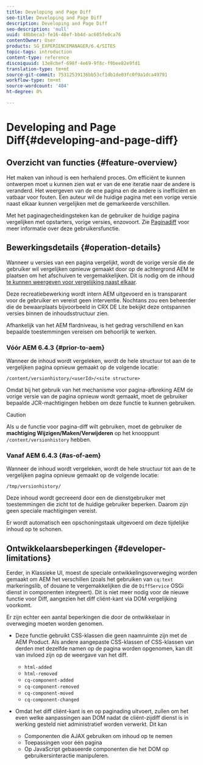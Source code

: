 ```yaml
---
title: Developing and Page Diff
seo-title: Developing and Page Diff
description: Developing and Page Diff
seo-description: 'null'
uuid: 48bbeca3-fe16-48ef-bb4d-ac605fe0ca76
contentOwner: User
products: SG_EXPERIENCEMANAGER/6.4/SITES
topic-tags: introduction
content-type: reference
discoiquuid: 13e8cbef-698f-4e69-9f8c-f9bee82e9fd1
translation-type: tm+mt
source-git-commit: 75312539136bb53cf1db1de03fc0f9a1dca49791
workflow-type: tm+mt
source-wordcount: '484'
ht-degree: 0%

---
```



# Developing and Page Diff{#developing-and-page-diff}

## Overzicht van functies {#feature-overview}

Het maken van inhoud is een herhalend proces. Om efficiënt te kunnen ontwerpen moet u kunnen zien wat er van de ene iteratie naar de andere is veranderd. Het weergeven van de ene pagina en de andere is inefficiënt en vatbaar voor fouten. Een auteur wil de huidige pagina met een vorige versie naast elkaar kunnen vergelijken met de gemarkeerde verschillen.

Met het paginagecheidingsteken kan de gebruiker de huidige pagina vergelijken met opstarters, vorige versies, enzovoort. Zie [Paginadiff](/help/sites-authoring/page-diff.md) voor meer informatie over deze gebruikersfunctie.

## Bewerkingsdetails {#operation-details}

Wanneer u versies van een pagina vergelijkt, wordt de vorige versie die de gebruiker wil vergelijken opnieuw gemaakt door op de achtergrond AEM te plaatsen om het afschuiven te vergemakkelijken. Dit is nodig om de inhoud [te kunnen weergeven voor vergelijking naast elkaar](/help/sites-authoring/page-diff.md#presentation-of-differences).

Deze recreatiebewerking wordt intern AEM uitgevoerd en is transparant voor de gebruiker en vereist geen interventie. Nochtans zou een beheerder die de bewaarplaats bijvoorbeeld in CRX DE Lite bekijkt deze ontspannen versies binnen de inhoudsstructuur zien.

Afhankelijk van het AEM flardniveau, is het gedrag verschillend en kan bepaalde toestemmingen vereisen om behoorlijk te werken.

### Vóór AEM 6.4.3 {#prior-to-aem}

Wanneer de inhoud wordt vergeleken, wordt de hele structuur tot aan de te vergelijken pagina opnieuw gemaakt op de volgende locatie:

`/content/versionhistory/<userId>/<site structure>`

Omdat bij het gebruik van het mechanisme voor pagina-afbreking AEM de vorige versie van de pagina opnieuw wordt gemaakt, moet de gebruiker bepaalde JCR-machtigingen hebben om deze functie te kunnen gebruiken.

>[!CAUTION]
>
>Als u de functie voor pagina-diff wilt gebruiken, moet de gebruiker de **machtiging Wijzigen/Maken/Verwijderen** op het knooppunt `/content/versionhistory` hebben.

### Vanaf AEM 6.4.3 {#as-of-aem}

Wanneer de inhoud wordt vergeleken, wordt de hele structuur tot aan de te vergelijken pagina opnieuw gemaakt op de volgende locatie:

`/tmp/versionhistory/`

Deze inhoud wordt gecreeerd door een de dienstgebruiker met toestemmingen die zicht tot de huidige gebruiker beperken. Daarom zijn geen speciale machtigingen vereist.

Er wordt automatisch een opschoningstaak uitgevoerd om deze tijdelijke inhoud op te schonen.

## Ontwikkelaarsbeperkingen {#developer-limitations}

Eerder, in Klassieke UI, moest de speciale ontwikkelingsoverweging worden gemaakt om AEM het verschillen (zoals het gebruiken van `cq:text` markeringslib, of douane te vergemakkelijken die de `DiffService` OSGi dienst in componenten integreert). Dit is niet meer nodig voor de nieuwe functie voor Diff, aangezien het diff cliënt-kant via DOM vergelijking voorkomt.

Er zijn echter een aantal beperkingen die door de ontwikkelaar in overweging moeten worden genomen.

* Deze functie gebruikt CSS-klassen die geen naamruimte zijn met de AEM Product. Als andere aangepaste CSS-klassen of CSS-klassen van derden met dezelfde namen op de pagina worden opgenomen, kan dit van invloed zijn op de weergave van het diff.

   * `html-added`
   * `html-removed`
   * `cq-component-added`
   * `cq-component-removed`
   * `cq-component-moved`
   * `cq-component-changed`

* Omdat het diff cliënt-kant is en op paginading uitvoert, zullen om het even welke aanpassingen aan DOM nadat de cliënt-zijdiff dienst is in werking gesteld niet administratief worden verwerkt. Dit kan

   * Componenten die AJAX gebruiken om inhoud op te nemen
   * Toepassingen voor één pagina
   * Op JavaScript gebaseerde componenten die het DOM op gebruikersinteractie manipuleren.

